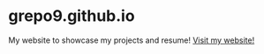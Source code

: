 # grepo9.github.io
My website to showcase my projects and resume! [Visit my website!](https://grepo9.github.io)
